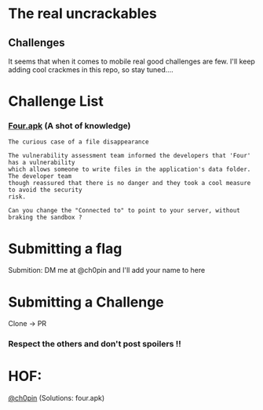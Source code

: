 # The real uncrackables 

## Challenges 

It seems that when it comes to mobile real good challenges are few. I'll keep adding cool crackmes in this repo, so stay tuned....

# Challenge List

### [Four.apk](https://github.com/Ch0pin/uncrackable/blob/main/four.apk) (A shot of knowledge) 

```
The curious case of a file disappearance

The vulnerability assessment team informed the developers that 'Four' has a vulnerability 
which allows someone to write files in the application's data folder. The developer team 
though reassured that there is no danger and they took a cool measure to avoid the security 
risk. 

Can you change the "Connected to" to point to your server, without braking the sandbox ?

```


# Submitting a flag

Submition: DM me at @ch0pin and I'll add your name to here

# Submitting a Challenge 

Clone -> PR 

### Respect the others and don't post spoilers !!

# HOF:

[@ch0pin](https://twitter.com/Ch0pin) (Solutions: four.apk)
